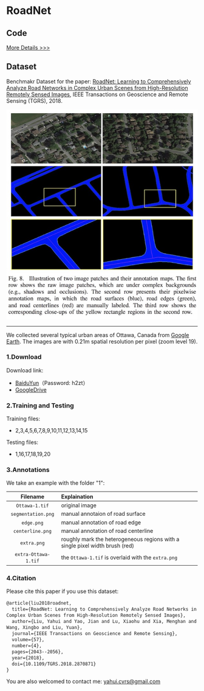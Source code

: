 # RoadNet

## Code

[More Details >>>](./codes/README.md)

## Dataset

Benchmakr Dataset for the paper: [RoadNet: Learning to Comprehensively Analyze Road Networks in Complex Urban Scenes from High-Resolution Remotely Sensed Images](https://ieeexplore.ieee.org/document/8506600), IEEE Transactions on Geoscience and Remote Sensing (TGRS), 2018.

![dataset](./roadnet-dataset.jpg)

---------

We collected several typical urban areas of Ottawa, Canada from [Google Earth](http://earth.google.com). The images are with 0.21m spatial resolution per pixel (zoom level 19).

### 1.Download

Download link: 

 - [BaiduYun](https://pan.baidu.com/s/1l9RZvyYfLgTOx_k4LQRyhQ)（Password: h2zt）
 - [GoogleDrive](https://drive.google.com/open?id=1GDHy7uwgOswuCDC49OamlNkAxjaITPBI)

### 2.Training and Testing

Training files:

 - 2,3,4,5,6,7,8,9,10,11,12,13,14,15

Testing files:

 - 1,16,17,18,19,20

### 3.Annotations

We take an example with the folder "1": 

|Filename|Explaination|
|:----:|:----|
|`Ottawa-1.tif`|original image|
|`segmentation.png`|manual annotaion of road surface|
|`edge.png`|manual annotation of road edge|
|`centerline.png`|manual annotation of road centerline|
|`extra.png`|roughly mark the heterogeneous regions with a single pixel width brush (red)|
|`extra-Ottawa-1.tif`| the `Ottawa-1.tif` is overlaid with the `extra.png`|

### 4.Citation

Please cite this paper if you use this dataset:

```
@article{liu2018roadnet,
  title={RoadNet: Learning to Comprehensively Analyze Road Networks in Complex Urban Scenes from High-Resolution Remotely Sensed Images},
  author={Liu, Yahui and Yao, Jian and Lu, Xiaohu and Xia, Menghan and Wang, Xingbo and Liu, Yuan},
  journal={IEEE Transactions on Geoscience and Remote Sensing},
  volume={57},
  number={4},
  pages={2043--2056},
  year={2018},
  doi={10.1109/TGRS.2018.2870871}
}
```

You are also welcomed to contact me: yahui.cvrs@gmail.com
